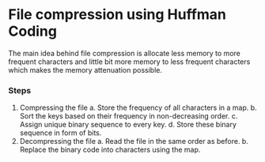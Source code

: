 # File compression using Huffman Coding

The main idea behind file compression is allocate less memory to more frequent characters and little bit more memory to less frequent characters which makes the memory attenuation possible.

### Steps

1. Compressing the file
   a. Store the frequency of all characters in a map.
   b. Sort the keys based on their frequency in non-decreasing order.
   c. Assign unique binary sequence to every key.
   d. Store these binary sequence in form of bits.
2. Decompressing the file
   a. Read the file in the same order as before.
   b. Replace the binary code into characters using the map.
